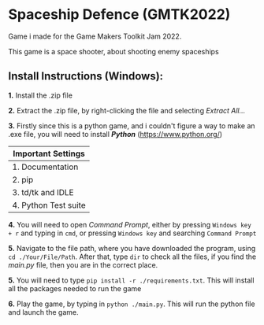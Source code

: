 # Spaceship Defence (GMTK2022)
Game i made for the Game Makers Toolkit Jam 2022.

This game is a space shooter, about shooting enemy spaceships

## Install Instructions (Windows):

**1.** Install the .zip file

**2.** Extract the .zip file, by right-clicking the file and selecting _Extract All..._

**3.** Firstly since this is a python game, and i couldn't figure a way to make an .exe file, you will need to install _**Python**_ (https://www.python.org/)

| **Important Settings**  |
| ------------------- |
| 1. Documentation    |
| 2. pip              |
| 3. td/tk and IDLE   |
| 4. Python Test suite|

**4.** You will need to open _Command Prompt_, either by pressing ```Windows key + r``` and typing in ```cmd```, or pressing ```Windows key``` and searching ```Command Prompt```

**5.** Navigate to the file path, where you have downloaded the program, using ```cd ./Your/File/Path```. After that, type ```dir``` to check all the files, if you find the _main.py_ file, then you are in the correct place.

**5.** You will need to type ```pip install -r ./requirements.txt```. This will install all the packages needed to run the game

**6.** Play the game, by typing in ```python ./main.py```. This will run the python file and launch the game.
